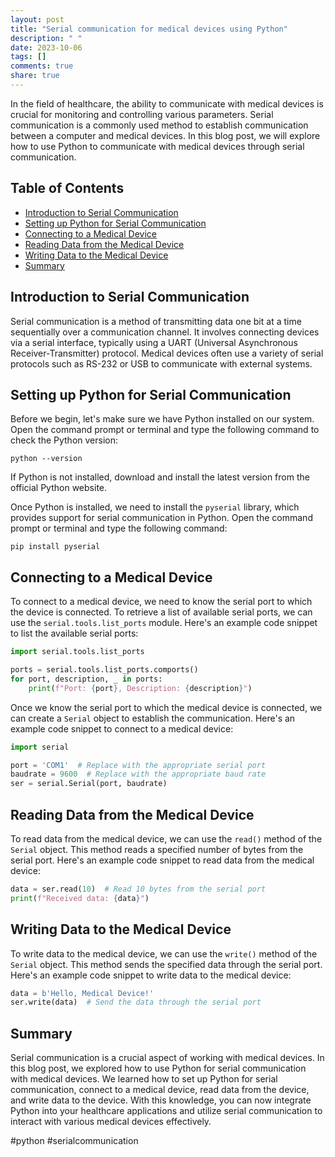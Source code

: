 ```yaml
---
layout: post
title: "Serial communication for medical devices using Python"
description: " "
date: 2023-10-06
tags: []
comments: true
share: true
---
```


In the field of healthcare, the ability to communicate with medical devices is crucial for monitoring and controlling various parameters. Serial communication is a commonly used method to establish communication between a computer and medical devices. In this blog post, we will explore how to use Python to communicate with medical devices through serial communication.

## Table of Contents
- [Introduction to Serial Communication](#introduction-to-serial-communication)
- [Setting up Python for Serial Communication](#setting-up-python-for-serial-communication)
- [Connecting to a Medical Device](#connecting-to-a-medical-device)
- [Reading Data from the Medical Device](#reading-data-from-the-medical-device)
- [Writing Data to the Medical Device](#writing-data-to-the-medical-device)
- [Summary](#summary)

## Introduction to Serial Communication

Serial communication is a method of transmitting data one bit at a time sequentially over a communication channel. It involves connecting devices via a serial interface, typically using a UART (Universal Asynchronous Receiver-Transmitter) protocol. Medical devices often use a variety of serial protocols such as RS-232 or USB to communicate with external systems.

## Setting up Python for Serial Communication

Before we begin, let's make sure we have Python installed on our system. Open the command prompt or terminal and type the following command to check the Python version:

```
python --version
```

If Python is not installed, download and install the latest version from the official Python website.

Once Python is installed, we need to install the `pyserial` library, which provides support for serial communication in Python. Open the command prompt or terminal and type the following command:

```
pip install pyserial
```

## Connecting to a Medical Device

To connect to a medical device, we need to know the serial port to which the device is connected. To retrieve a list of available serial ports, we can use the `serial.tools.list_ports` module. Here's an example code snippet to list the available serial ports:

```python
import serial.tools.list_ports

ports = serial.tools.list_ports.comports()
for port, description, _ in ports:
    print(f"Port: {port}, Description: {description}")
```

Once we know the serial port to which the medical device is connected, we can create a `Serial` object to establish the communication. Here's an example code snippet to connect to a medical device:

```python
import serial

port = 'COM1'  # Replace with the appropriate serial port
baudrate = 9600  # Replace with the appropriate baud rate
ser = serial.Serial(port, baudrate)
```
## Reading Data from the Medical Device

To read data from the medical device, we can use the `read()` method of the `Serial` object. This method reads a specified number of bytes from the serial port. Here's an example code snippet to read data from the medical device:

```python
data = ser.read(10)  # Read 10 bytes from the serial port
print(f"Received data: {data}")
```

## Writing Data to the Medical Device

To write data to the medical device, we can use the `write()` method of the `Serial` object. This method sends the specified data through the serial port. Here's an example code snippet to write data to the medical device:

```python
data = b'Hello, Medical Device!'
ser.write(data)  # Send the data through the serial port
```

## Summary

Serial communication is a crucial aspect of working with medical devices. In this blog post, we explored how to use Python for serial communication with medical devices. We learned how to set up Python for serial communication, connect to a medical device, read data from the device, and write data to the device. With this knowledge, you can now integrate Python into your healthcare applications and utilize serial communication to interact with various medical devices effectively.

#python #serialcommunication